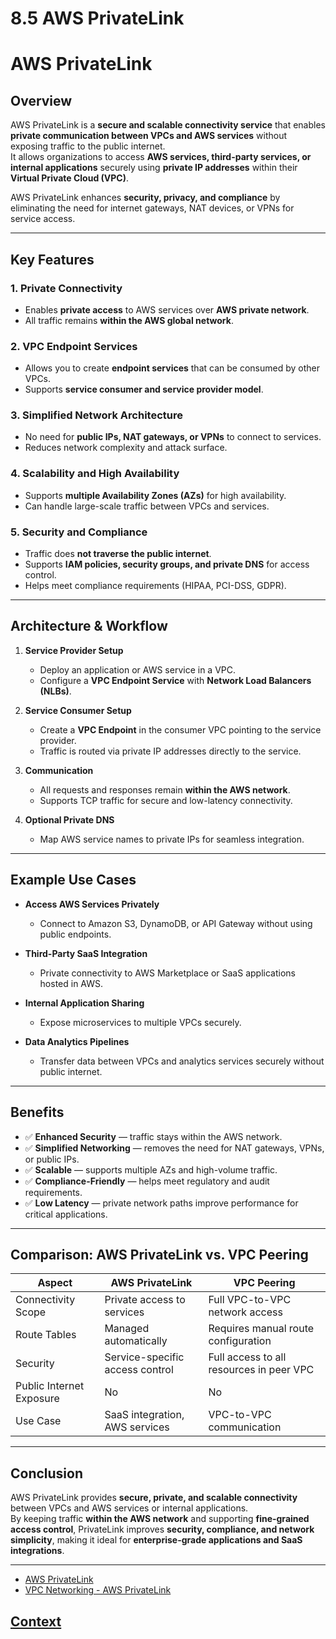 # 8.5 AWS PrivateLink 

# AWS PrivateLink

## Overview
AWS PrivateLink is a **secure and scalable connectivity service** that enables **private communication between VPCs and AWS services** without exposing traffic to the public internet.  
It allows organizations to access **AWS services, third-party services, or internal applications** securely using **private IP addresses** within their **Virtual Private Cloud (VPC)**.

AWS PrivateLink enhances **security, privacy, and compliance** by eliminating the need for internet gateways, NAT devices, or VPNs for service access.

---

## Key Features

### 1. Private Connectivity
- Enables **private access** to AWS services over **AWS private network**.  
- All traffic remains **within the AWS global network**.  

### 2. VPC Endpoint Services
- Allows you to create **endpoint services** that can be consumed by other VPCs.  
- Supports **service consumer and service provider model**.  

### 3. Simplified Network Architecture
- No need for **public IPs, NAT gateways, or VPNs** to connect to services.  
- Reduces network complexity and attack surface.  

### 4. Scalability and High Availability
- Supports **multiple Availability Zones (AZs)** for high availability.  
- Can handle large-scale traffic between VPCs and services.  

### 5. Security and Compliance
- Traffic does **not traverse the public internet**.  
- Supports **IAM policies, security groups, and private DNS** for access control.  
- Helps meet compliance requirements (HIPAA, PCI-DSS, GDPR).  

---

## Architecture & Workflow

1. **Service Provider Setup**
   - Deploy an application or AWS service in a VPC.  
   - Configure a **VPC Endpoint Service** with **Network Load Balancers (NLBs)**.  

2. **Service Consumer Setup**
   - Create a **VPC Endpoint** in the consumer VPC pointing to the service provider.  
   - Traffic is routed via private IP addresses directly to the service.  

3. **Communication**
   - All requests and responses remain **within the AWS network**.  
   - Supports TCP traffic for secure and low-latency connectivity.  

4. **Optional Private DNS**
   - Map AWS service names to private IPs for seamless integration.  

---

## Example Use Cases

- **Access AWS Services Privately**
  - Connect to Amazon S3, DynamoDB, or API Gateway without using public endpoints.  

- **Third-Party SaaS Integration**
  - Private connectivity to AWS Marketplace or SaaS applications hosted in AWS.  

- **Internal Application Sharing**
  - Expose microservices to multiple VPCs securely.  

- **Data Analytics Pipelines**
  - Transfer data between VPCs and analytics services securely without public internet.  

---

## Benefits

- ✅ **Enhanced Security** — traffic stays within the AWS network.  
- ✅ **Simplified Networking** — removes the need for NAT gateways, VPNs, or public IPs.  
- ✅ **Scalable** — supports multiple AZs and high-volume traffic.  
- ✅ **Compliance-Friendly** — helps meet regulatory and audit requirements.  
- ✅ **Low Latency** — private network paths improve performance for critical applications.  

---

## Comparison: AWS PrivateLink vs. VPC Peering

| Aspect                   | AWS PrivateLink                  | VPC Peering                      |
|---------------------------|---------------------------------|----------------------------------|
| Connectivity Scope        | Private access to services       | Full VPC-to-VPC network access   |
| Route Tables              | Managed automatically            | Requires manual route configuration |
| Security                  | Service-specific access control | Full access to all resources in peer VPC |
| Public Internet Exposure  | No                              | No                               |
| Use Case                  | SaaS integration, AWS services  | VPC-to-VPC communication         |

---

## Conclusion
AWS PrivateLink provides **secure, private, and scalable connectivity** between VPCs and AWS services or internal applications.  
By keeping traffic **within the AWS network** and supporting **fine-grained access control**, PrivateLink improves **security, compliance, and network simplicity**, making it ideal for **enterprise-grade applications and SaaS integrations**.

---

 
 * [AWS PrivateLink](https://www.youtube.com/watch?v=_mHLkFeTuFo)
 * [VPC Networking - AWS PrivateLink](https://www.youtube.com/watch?v=KSvNZquzChM)
 
 ## [Context](./../context.md)
